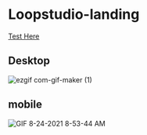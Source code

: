 # Loopstudio-landing
 [Test Here](https://zen-villani-d474a6.netlify.app/)
## Desktop
  ![ezgif com-gif-maker (1)](https://user-images.githubusercontent.com/50673887/130646520-1e8e7431-d6a0-4aa6-a4ad-852e5916c4f7.gif)
 ## mobile
  ![GIF 8-24-2021 8-53-44 AM](https://user-images.githubusercontent.com/50673887/130649515-90108561-42ac-430c-9d6b-5fd3be0c0e25.gif)

